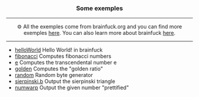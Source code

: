 <h3 align="center">Some exemples</h3>

---

<p align="center">⚙️ All the exemples come from brainfuck.org and you can find more exemples <a href="http://brainfuck.org/">here</a>. You can also learn more about brainfuck <a href="https://en.wikipedia.org/wiki/Brainfuck">here</a>.</p>

---

- [helloWorld](helloWorld.b)      Hello World! in brainfuck
- [fibonacci](fibonacci.b)        Computes fibonacci numbers
- [e](e.b)                        Computes the transcendental number e
- [golden](golden.b)              Computes the "golden ratio"
- [random](random.b)              Random byte generator
- [sierpinski.b](sierpinski.b)    Output the sierpinski triangle
- [numwarp](numwarp.b)            Output the given number "prettified"
